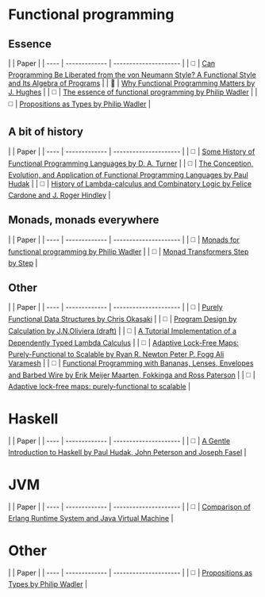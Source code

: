 

# Functional programming

## Essence
|         | Paper           |
| ---- | ------------- | ---------------------  |
| :white_medium_square: | [Can Programming Be Liberated from the von Neumann Style? A Functional Style and Its Algebra of Programs](https://www.cs.cmu.edu/~crary/819-f09/Backus78.pdf) |
| :white_square_button: | [Why Functional Programming Matters by J. Hughes](http://comjnl.oxfordjournals.org/content/32/2/98.full.pdf) |
| :white_medium_square: | [The essence of functional programming  by Philip Wadler](https://wiki.ittc.ku.edu/lambda/images/1/12/Wadler_-_The_essence_of_functional_programming_(1992).pdf) |
| :white_medium_square: | [Propositions as Types by Philip Wadler](http://homepages.inf.ed.ac.uk/wadler/papers/propositions-as-types/propositions-as-types.pdf) |


## A bit of history

|         | Paper           |
| ---- | ------------- | ---------------------  |
| :white_medium_square: | [Some History of Functional Programming Languages by D. A. Turner](https://www.cs.kent.ac.uk/people/staff/dat/tfp12/tfp12.pdf) |
| :white_medium_square: | [The Conception, Evolution, and Application of Functional Programming Languages by Paul Hudak](http://haskell.cs.yale.edu/wp-content/uploads/2011/01/cs.pdf) |
| :white_medium_square: | [History of Lambda-calculus and Combinatory Logic by Felice Cardone and J. Roger Hindley](http://www.users.waitrose.com/~hindley/SomePapers_PDFs/2006CarHin,HistlamRp.pdf) |


## Monads, monads everywhere

|         | Paper           |
| ---- | ------------- | ---------------------  |
| :white_medium_square: | [Monads for functional programming by Philip Wadler](http://homepages.inf.ed.ac.uk/wadler/papers/marktoberdorf/baastad.pdf) |
| :white_medium_square: | [Monad Transformers Step by Step](http://www.cs.virginia.edu/~wh5a/personal/Transformers.pdf) |

## Other

|         | Paper           |
| ---- | ------------- | ---------------------  |
| :white_medium_square: | [Purely Functional Data Structures by Chris Okasaki](https://www.cs.cmu.edu/~rwh/theses/okasaki.pdf) |
| :white_medium_square: | [Program Design by Calculation by J.N.Oliviera (draft)](http://www4.di.uminho.pt/~jno/ps/pdbc_part.pdf) |
| :white_medium_square: | [A Tutorial Implementation of a Dependently Typed Lambda Calculus](http://www.andres-loeh.de/LambdaPi/) |
| :white_medium_square: | [Adaptive Lock-Free Maps: Purely-Functional to Scalable by Ryan R. Newton Peter P. Fogg Ali Varamesh](http://dl.acm.org/citation.cfm?id=2784734111) |
| :white_medium_square: | [Functional Programming with Bananas, Lenses, Envelopes and Barbed Wire by Erik Meijer Maarten, Fokkinga and Ross Paterson](http://eprints.eemcs.utwente.nl/7281/01/db-utwente-40501F46.pdf) |
| :white_medium_square: | [Adaptive lock-free maps: purely-functional to scalable](http://dl.acm.org/citation.cfm?id=2784734) |

# Haskell
|         | Paper           |
| ---- | ------------- | ---------------------  |
| :white_medium_square: | [A Gentle Introduction to Haskell by Paul Hudak, John Peterson and Joseph Fasel](https://www.haskell.org/tutorial/haskell-98-tutorial.pdf) |



# JVM
|         | Paper           |
| ---- | ------------- | ---------------------  |
| :white_medium_square: | [Comparison of Erlang Runtime System and Java Virtual Machine](http://ds.cs.ut.ee/courses/course-files/To303nis%20Pool%20.pdf) |

# Other
|         | Paper           |
| ---- | ------------- | ---------------------  |
| :white_medium_square: | [Propositions as Types by Philip Wadler](http://homepages.inf.ed.ac.uk/wadler/papers/propositions-as-types/propositions-as-types.pdf) |



